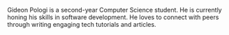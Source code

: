 Gideon Pologi is a second-year Computer Science student. He is currently honing his skills in software development. He loves to connect with peers through writing engaging tech tutorials and articles.